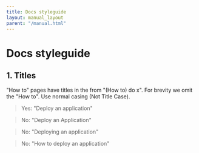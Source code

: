 ```yaml
---
title: Docs styleguide
layout: manual_layout
parent: "/manual.html"
---
```


# Docs styleguide

## 1. Titles

"How to" pages have titles in the from "(How to) do x". For brevity we omit the "How to". Use normal casing (Not Title Case).

> Yes: "Deploy an application"

> No: "Deploy an Application"

> No: "Deploying an application"

> No: "How to deploy an application"
